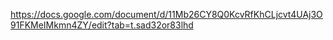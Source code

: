 https://docs.google.com/document/d/11Mb26CY8Q0KcvRfKhCLjcvt4UAj3O91FKMeIMkmn4ZY/edit?tab=t.sad32or83lhd 